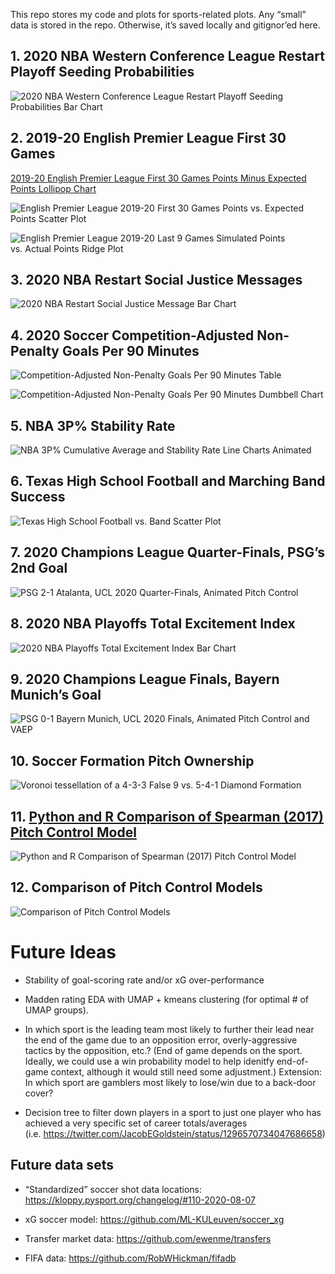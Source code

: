 
This repo stores my code and plots for sports-related plots. Any “small”
data is stored in the repo. Otherwise, it’s saved locally and
gitignor’ed here.

## 1\. 2020 NBA Western Conference League Restart Playoff Seeding Probabilities

![2020 NBA Western Conference League Restart Playoff Seeding
Probabilities Bar Chart](01-nba_seed_p/nba_seed_p.png
"2020 NBA Western Conference League Restart Playoff Seeding Probabilities Bar Chart")

## 2\. 2019-20 English Premier League First 30 Games

[2019-20 English Premier League First 30 Games Points Minus Expected
Points Lollipop
Chart](02-epl_since_break/epl_before_break_pts_minus_xpts.png "2019-20 English Premier League First 30 Games Points Minus Expected Points Lollipop Chart")

![English Premier League 2019-20 First 30 Games Points vs. Expected
Points Scatter Plot](02-epl_since_break/epl_before_break_pts_vs_xpts.png
"English Premier League 2019-20 First 30 Games Points vs. Expected Points Scatter Plot")

![English Premier League 2019-20 Last 9 Games Simulated Points
vs. Actual Points Ridge
Plot](02-epl_since_break/epl_after_break_pts_sim.png
"English Premier League 2019-20 Last 9 Games Simulated Points vs. Actual Points Ridge Plot")

## 3\. 2020 NBA Restart Social Justice Messages

![2020 NBA Restart Social Justice Message Bar
Chart](03-2020_nba_social_justice/2020_nba_social_justice.png
"2020 NBA Restart Social Justice Message Bar Chart")

## 4\. 2020 Soccer Competition-Adjusted Non-Penalty Goals Per 90 Minutes

![Competition-Adjusted Non-Penalty Goals Per 90 Minutes
Table](04-2020_ucl_npg90_adj/04_ucl_npg90_adj.utf8.png
"Competition-Adjusted Non-Penalty Goals Per 90 Minutes Table")

![Competition-Adjusted Non-Penalty Goals Per 90 Minutes Dumbbell
Chart](04-2020_ucl_npg90_adj/ucl_npg90_adj.png
"Competition-Adjusted Non-Penalty Goals Per 90 Minutes Dumbbell Chart")

## 5\. NBA 3P% Stability Rate

![NBA 3P% Cumulative Average and Stability Rate Line Charts
Animated](05-nba_3fg_stability/nba_3p_stability.gif
"NBA 3P% Cumulative Average and Stability Rate Line Charts Animated")

## 6\. Texas High School Football and Marching Band Success

![Texas High School Football vs. Band Scatter
Plot](06-tx_hs/tx_hs_fb_band.png
"Texas High School Football vs. Band Scatter Plot")

## 7\. 2020 Champions League Quarter-Finals, PSG’s 2nd Goal

![PSG 2-1 Atalanta, UCL 2020 Quarter-Finals, Animated Pitch
Control](07-2020_ucl_psg_ata/ucl_2020_psg_atl.gif
"PSG 2-1 Atalanta, UCL 2020 Quarter-Finals, Animated Pitch Control")

## 8\. 2020 NBA Playoffs Total Excitement Index

![2020 NBA Playoffs Total Excitement Index Bar
Chart](08-2020_nba_playoffs_excitement_index/2020_nba_playoffs_excitement_index_20200907.png
"2020 NBA Playoffs Total Excitement Index Bar Chart")

## 9\. 2020 Champions League Finals, Bayern Munich’s Goal

![PSG 0-1 Bayern Munich, UCL 2020 Finals, Animated Pitch Control and
VAEP](09-2020_ucl_psg_mun_w_vaep/ucl_2020_psg_mun.gif
"PSG 0-1 Bayern Munich, UCL 2020 Finals, Animated Pitch Control and VAEP")

## 10\. Soccer Formation Pitch Ownership

![Voronoi tessellation of a 4-3-3 False 9 vs. 5-4-1 Diamond
Formation](10-soccer_formations/4-3-3-falsenineattack_v_5-4-1-diamond.png
"Voronoi tessellation of a 4-3-3 False 9 vs. 5-4-1 Diamond Formation")

## 11\. [Python and R Comparison of Spearman (2017) Pitch Control Model](https://tonyelhabr.rbind.io/post/soccer-pitch-control-r/)

![Python and R Comparison of Spearman (2017) Pitch Control
Model](11-pitch_control_spearman/viz_pc_823_combined.png
"Python and R Comparison of Spearman (2017) Pitch Control Model")

## 12\. Comparison of Pitch Control Models

![Comparison of Pitch Control
Models](12-pitch_control_compare/pc_fb_v_spearman___fb_v_vor.gif
"Comparison of Pitch Control Models")

# Future Ideas

  - Stability of goal-scoring rate and/or xG over-performance

  - Madden rating EDA with UMAP + kmeans clustering (for optimal \# of
    UMAP groups).

  - In which sport is the leading team most likely to further their lead
    near the end of the game due to an opposition error,
    overly-aggressive tactics by the opposition, etc.? (End of game
    depends on the sport. Ideally, we could use a win probability model
    to help idenitfy end-of-game context, although it would still need
    some adjustment.) Extension: In which sport are gamblers most likely
    to lose/win due to a back-door cover?

  - Decision tree to filter down players in a sport to just one player
    who has achieved a very specific set of career totals/averages
    (i.e. <https://twitter.com/JacobEGoldstein/status/1296570734047686658>)

## Future data sets

  - “Standardized” soccer shot data locations:
    <https://kloppy.pysport.org/changelog/#110-2020-08-07>

  - xG soccer model: <https://github.com/ML-KULeuven/soccer_xg>

  - Transfer market data: <https://github.com/ewenme/transfers>

  - FIFA data: <https://github.com/RobWHickman/fifadb>
